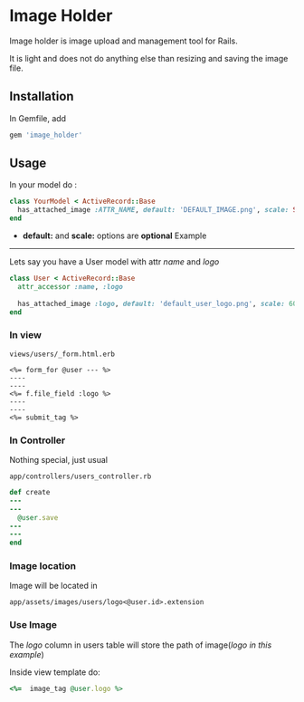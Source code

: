Image Holder
============

Image holder is image upload and management tool for Rails.

It is light and does not do anything else than resizing and saving the image file.

Installation
------------
In Gemfile, add
```ruby
gem 'image_holder'
```

Usage
-----
In your model do :
```ruby 
class YourModel < ActiveRecord::Base
  has_attached_image :ATTR_NAME, default: 'DEFAULT_IMAGE.png', scale: SIZE
end
```
- **default:** and **scale:** options are **optional**
Example
-------
Lets say you have a User model with attr *name* and *logo*
```ruby
class User < ActiveRecord::Base
  attr_accessor :name, :logo
  
  has_attached_image :logo, default: 'default_user_logo.png', scale: 60
end
```
### In view
```
views/users/_form.html.erb
```
```
<%= form_for @user --- %>
----
----
<%= f.file_field :logo %>
----
----
<%= submit_tag %>
```

### In Controller
Nothing special, just usual 
```
app/controllers/users_controller.rb
```
```ruby
def create
---
---
  @user.save
---
---
end
```
### Image location
Image will be located in 
```
app/assets/images/users/logo<@user.id>.extension
```
### Use Image
The *logo* column in users table will store the path of image(*logo in this example*)

Inside view template do:
```ruby
<%=  image_tag @user.logo %>
```

